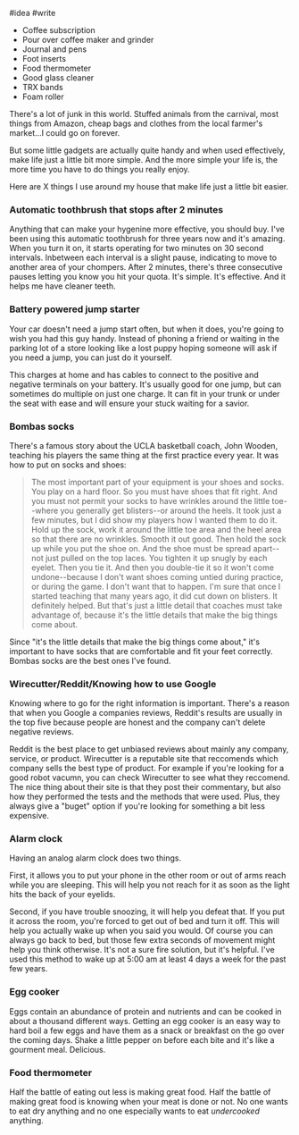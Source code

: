 #idea #write 

- Coffee subscription
- Pour over coffee maker and grinder
- Journal and pens
- Foot inserts
- Food thermometer
- Good glass cleaner
- TRX bands
- Foam roller

There's a lot of junk in this world. Stuffed animals from the carnival, most things from Amazon, cheap bags and clothes from the local farmer's market...I could go on forever.

But some little gadgets are actually quite handy and when used effectively, make life just a little bit more simple. And the more simple your life is, the more time you have to do things you really enjoy.

Here are X things I use around my house that make life just a little bit easier.

### Automatic toothbrush that stops after 2 minutes
Anything that can make your hygenine more effective, you should buy. I've been using this automatic toothbrush for three years now and it's amazing. When you turn it on, it starts operating for two minutes on 30 second intervals. Inbetween each interval is a slight pause, indicating to move to another area of your chompers. After 2 minutes, there's three consecutive pauses letting you know you hit your quota. It's simple. It's effective. And it helps me have cleaner teeth.

### Battery powered jump starter
Your car doesn't need a jump start often, but when it does, you're going to wish you had this guy handy. Instead of phoning a friend or waiting in the parking lot of a store looking like a lost puppy hoping someone will ask if you need a jump, you can just do it yourself.

This charges at home and has cables to connect to the positive and negative terminals on your battery. It's usually good for one jump, but can sometimes do multiple on just one charge. It can fit in your trunk or under the seat with ease and will ensure your stuck waiting for a savior.


### Bombas socks
There's a famous story about the UCLA basketball coach, John Wooden, teaching his players the same thing at the first practice every year. It was how to put on socks and shoes:

> The most important part of your equipment is your shoes and socks. You play on a hard floor. So you must have shoes that fit right. And you must not permit your socks to have wrinkles around the little toe--where you generally get blisters--or around the heels. It took just a few minutes, but I did show my players how I wanted them to do it. Hold up the sock, work it around the little toe area and the heel area so that there are no wrinkles. Smooth it out good. Then hold the sock up while you put the shoe on. And the shoe must be spread apart--not just pulled on the top laces. You tighten it up snugly by each eyelet. Then you tie it. And then you double-tie it so it won't come undone--because I don't want shoes coming untied during practice, or during the game. I don't want that to happen. I'm sure that once I started teaching that many years ago, it did cut down on blisters. It definitely helped. But that's just a little detail that coaches must take advantage of, because it's the little details that make the big things come about.

Since "it's the little details that make the big things come about," it's important to have socks that are comfortable and fit your feet correctly. Bombas socks are the best ones I've found.

### Wirecutter/Reddit/Knowing how to use Google
Knowing where to go for the right information is important. There's a reason that when you Google a companies reviews, Reddit's results are usually in the top five because people are honest and the company can't delete negative reviews.

Reddit is the best place to get unbiased reviews about mainly any company, service, or product. Wirecutter is a reputable site that reccomends which company sells the best type of product. For example if you're looking for a good robot vacumn, you can check Wirecutter to see what they reccomend. The nice thing about their site is that they post their commentary, but also how they performed the tests and the methods that were used. Plus, they always give a "buget" option if you're looking for something a bit less expensive.

### Alarm clock
Having an analog alarm clock does two things.

First, it allows you to put your phone in the other room or out of arms reach while you are sleeping. This will help you not reach for it as soon as the light hits the back of your eyelids.

Second, if you have trouble snoozing, it will help you defeat that. If you put it across the room, you're forced to get out of bed and turn it off. This will help you actually wake up when you said you would. Of course you can always go back to bed, but those few extra seconds of movement might help you think otherwise. It's not a sure fire solution, but it's helpful. I've used this method to wake up at 5:00 am at least 4 days a week for the past few years. 

### Egg cooker
Eggs contain an abundance of protein and nutrients and can be cooked in about a thousand different ways. Getting an egg cooker is an easy way to hard boil a few eggs and have them as a snack or breakfast on the go over the coming days. Shake a little pepper on before each bite and it's like a gourment meal. Delicious. 

### Food thermometer
Half the battle of eating out less is making great food. Half the battle of making great food is knowing when your meat is done or not. No one wants to eat dry anything and no one especially wants to eat *undercooked* anything. 
